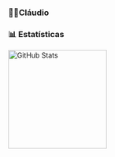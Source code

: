 ### 🧑‍💻Cláudio

### 📊 Estatísticas


<p>
  <img 
    align="left" 
    alt="GitHub Stats" 
    height="200" 
    style="padding-right: 10px;" 
    src="https://github-readme-stats.vercel.app/api?username=Claudio-Caron&show_icons=true&theme=tokyonight&include_all_commits=true&locale=pt-br" 
  />

</p>
